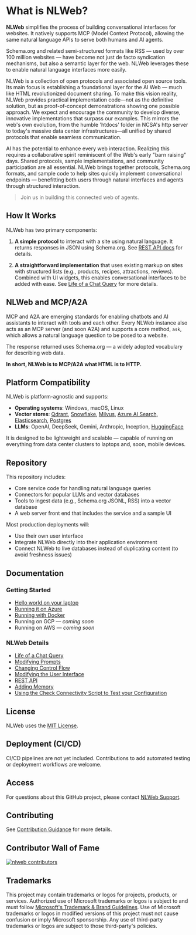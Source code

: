 # What is NLWeb?

**NLWeb** simplifies the process of building conversational interfaces for websites. It natively supports MCP (Model Context Protocol), allowing the same natural language APIs to serve both humans and AI agents.

Schema.org and related semi-structured formats like RSS — used by over 100 million websites — have become not just de facto syndication mechanisms, but also a semantic layer for the web. NLWeb leverages these to enable natural language interfaces more easily.

NLWeb is a collection of open protocols and associated open source tools. Its main focus is establishing a foundational layer for the AI Web — much like HTML revolutionized document sharing. To make this vision reality, NLWeb provides practical implementation code—not as the definitive solution, but as proof-of-concept demonstrations showing one possible approach. We expect and encourage the community to develop diverse, innovative implementations that surpass our examples. This mirrors the web's own evolution, from the humble 'htdocs' folder in NCSA's http server to today's massive data center infrastructures—all unified by shared protocols that enable seamless communication.

AI has the potential to enhance every web interaction. Realizing this requires a collaborative spirit reminiscent of the Web's early "barn raising" days. Shared protocols, sample implementations, and community participation are all essential. NLWeb brings together protocols, Schema.org formats, and sample code to help sites quickly implement conversational endpoints — benefitting both users through natural interfaces and agents through structured interaction.

> Join us in building this connected web of agents.

## How It Works

NLWeb has two primary components:

1. **A simple protocol** to interact with a site using natural language. It returns responses in JSON using Schema.org. See [REST API docs](/docs/nlweb-rest-api.md) for details.

2. **A straightforward implementation** that uses existing markup on sites with structured lists (e.g., products, recipes, attractions, reviews). Combined with UI widgets, this enables conversational interfaces to be added with ease. See [Life of a Chat Query](docs/life-of-a-chat-query.md) for more details.

## NLWeb and MCP/A2A

MCP and A2A are emerging standards for enabling chatbots and AI assistants to interact with tools and each other. Every NLWeb instance also acts as an MCP server (and soon A2A) and supports a core method, `ask`, which allows a natural language question to be posed to a website.

The response returned uses Schema.org — a widely adopted vocabulary for describing web data.

**In short, NLWeb is to MCP/A2A what HTML is to HTTP.**

## Platform Compatibility

NLWeb is platform-agnostic and supports:

* **Operating systems**: Windows, macOS, Linux
* **Vector stores**: [Qdrant](/docs/setup-qdrant.md), [Snowflake](docs/setup-snowflake.md), [Milvus](/docs/setup-milvus.md), [Azure AI Search](docs/setup-azure.md), [Elasticsearch](docs/setup-elasticsearch.md), [Postgres](docs/setup-postgres.md)
* **LLMs**: OpenAI, DeepSeek, Gemini, Anthropic, Inception, [HuggingFace](docs/setup-huggingface.md)

It is designed to be lightweight and scalable — capable of running on everything from data center clusters to laptops and, soon, mobile devices.

## Repository

This repository includes:

* Core service code for handling natural language queries
* Connectors for popular LLMs and vector databases
* Tools to ingest data (e.g., Schema.org JSONL, RSS) into a vector database
* A web server front end that includes the service and a sample UI

Most production deployments will:

* Use their own user interface
* Integrate NLWeb directly into their application environment
* Connect NLWeb to live databases instead of duplicating content (to avoid freshness issues)

## Documentation

### Getting Started

* [Hello world on your laptop](docs/nlweb-hello-world.md)
* [Running it on Azure](docs/setup-azure.md)
* [Running with Docker](docs/setup-docker.md)
* Running on GCP — *coming soon*
* Running on AWS — *coming soon*

### NLWeb Details

* [Life of a Chat Query](docs/life-of-a-chat-query.md)
* [Modifying Prompts](docs/nlweb-prompts.md)
* [Changing Control Flow](docs/nlweb-control-flow.md)
* [Modifying the User Interface](docs/nlweb-user-interface.md)
* [REST API](docs/nlweb-rest-api.md)
* [Adding Memory](docs/nlweb-memory.md)
* [Using the Check Connectivity Script to Test your Configuration](docs/nlweb-check-connectivity.md)

## License

NLWeb uses the [MIT License](LICENSE).

## Deployment (CI/CD)

CI/CD pipelines are not yet included. Contributions to add automated testing or deployment workflows are welcome.

## Access

For questions about this GitHub project, please contact [NLWeb Support](mailto:NLWebSup@microsoft.com).

## Contributing

See [Contribution Guidance](CONTRIBUTING.md) for more details.

## Contributor Wall of Fame

[![nlweb contributors](https://contrib.rocks/image?repo=microsoft/nlweb)](https://github.com/microsoft/nlweb/graphs/contributors)

## Trademarks

This project may contain trademarks or logos for projects, products, or services. Authorized use of Microsoft trademarks or logos is subject to and must follow [Microsoft's Trademark & Brand Guidelines](https://www.microsoft.com/en-us/legal/intellectualproperty/trademarks/usage/general). Use of Microsoft trademarks or logos in modified versions of this project must not cause confusion or imply Microsoft sponsorship. Any use of third-party trademarks or logos are subject to those third-party's policies.
